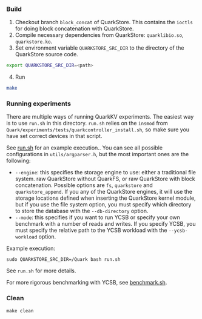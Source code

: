 ### Build

1. Checkout branch `block_concat` of QuarkStore. This contains the `ioctls` for doing block concatenation with QuarkStore.
2. Compile necessary dependencies from QuarkStore: `quarklibio.so`, `quarkstore.ko`.
3. Set environment variable `QUARKSTORE_SRC_DIR` to the directory of the QuarkStore source code.

```sh
export QUARKSTORE_SRC_DIR=<path>
```

4. Run

```sh
make
```

### Running experiments

There are multiple ways of running QuarkKV experiments. The easiest way is to use `run.sh` in this directory. `run.sh` relies on the `insmod` from `Quark/experiments/tests/quarkcontroller_install.sh`, so make sure you have set correct devices in that script.

See [run.sh](/run.sh) for an example execution.. You can see all possible configurations in `utils/argparser.h`, but the most important ones are the following:

- `--engine`: this specifies the storage engine to use: either a traditional file system. raw QuarkStore without QuarkFS, or raw QuarkStore with block concatenation. Possible options are `fs`, `quarkstore` and `quarkstore_append`. If you any of the QuarkStore engines, it will use the storage locations defined when inserting the QuarkStore kernel module, but if you use the file system option, you must specify which directory to store the database with the `--db-directory` option.
- `--mode`: this specifies if you want to run YCSB or specify your own benchmark with a number of reads and writes. If you specify YCSB, you must specify the relative path to the YCSB workload with the `--ycsb-workload` option. 

Example execution:

`sudo QUARKSTORE_SRC_DIR=/Quark bash run.sh `

See `run.sh` for more details. 

For more rigorous benchmarking with YCSB, see [benchmark.sh](/results/benchmark.sh).

### Clean

`make clean`